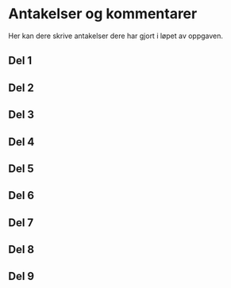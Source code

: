 # Antakelser og kommentarer

Her kan dere skrive antakelser dere har gjort i løpet av oppgaven. 


## Del 1

## Del 2

## Del 3

## Del 4

## Del 5

## Del 6

## Del 7

## Del 8

## Del 9